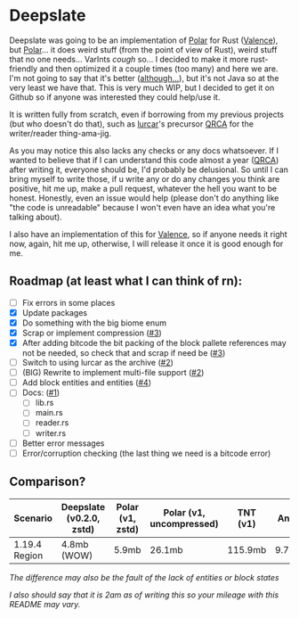 # Deepslate

Deepslate was going to be an implementation of [Polar](https://github.com/hollow-cube/polar) for Rust ([Valence](https://github.com/valence-rs/valence)), but [Polar](https://github.com/hollow-cube/polar)... it does weird stuff (from the point of view of Rust), weird stuff that no one needs... VarInts *cough* so... I decided to make it more rust-friendly and then optimized it a couple times (too many) and here we are. I'm not going to say that it's better ([although...](#comparison)), but it's not Java so at the very least we have that. This is very much WIP, but I decided to get it on Github so if anyone was interested they could help/use it.

It is written fully from scratch, even if borrowing from my previous projects (but who doesn't do that), such as [lurcar](https://github.com/0skar16/lurcar)'s precursor [QRCA](https://github.com/0skar16/qrca) for the writer/reader thing-ama-jig.

As you may notice this also lacks any checks or any docs whatsoever. If I wanted to believe that if I can understand this code almost a year ([QRCA](https://github.com/0skar16/qrca)) after writing it, everyone should be, I'd probably be delusional. So until I can bring myself to write those, if u write any or do any changes you think are positive, hit me up, make a pull request, whatever the hell you want to be honest. Honestly, even an issue would help (please don't do anything like "the code is unreadable" because I won't even have an idea what you're talking about).

I also have an implementation of this for [Valence](https://github.com/valence-rs/valence), so if anyone needs it right now, again, hit me up, otherwise, I will release it once it is good enough for me.

## Roadmap (at least what I can think of rn):
- [ ] Fix errors in some places
- [x] Update packages
- [x] Do something with the big biome enum 
- [x] Scrap or implement compression ([#3](https://github.com/0skar16/deepslate/issues/3))
- [x] After adding bitcode the bit packing of the block pallete references may not be needed, so check that and scrap if need be ([#3](https://github.com/0skar16/deepslate/issues/3))
- [ ] Switch to using lurcar as the archive ([#2](https://github.com/0skar16/deepslate/issues/2))
- [ ] (BIG) Rewrite to implement multi-file support ([#2](https://github.com/0skar16/deepslate/issues/2))
- [ ] Add block entities and entities ([#4](https://github.com/0skar16/deepslate/issues/4))
- [ ] Docs: ([#1](https://github.com/0skar16/deepslate/issues/1))
    - [ ] lib.rs
    - [ ] main.rs
    - [ ] reader.rs
    - [ ] writer.rs
- [ ] Better error messages
- [ ] Error/corruption checking (the last thing we need is a bitcode error)

## Comparison?

| Scenario        | Deepslate (v0.2.0, zstd)         | Polar (v1, zstd) | Polar (v1, uncompressed) | TNT (v1) | Anvil |
|-----------------|----------------------------------|------------------|--------------------------|----------|-------|
| 1.19.4 Region   | 4.8mb (WOW)                      | 5.9mb            | 26.1mb                   | 115.9mb  | 9.7mb |

*The difference may also be the fault of the lack of entities or block states*

*I also should say that it is 2am as of writing this so your mileage with this README may vary.*

